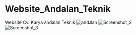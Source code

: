 # Website_Andalan_Teknik
Website Cv. Karya Andalan Teknik 
![andalan](https://user-images.githubusercontent.com/37375461/149167270-e3088e1b-5a6b-4a47-beb7-977b4cfa2410.jpg)
![Screenshot_2](https://user-images.githubusercontent.com/37375461/149167495-a013d4ea-4acb-497d-8bfc-c0aeaa464cb1.jpg)
![Screenshot_3](https://user-images.githubusercontent.com/37375461/149167504-02f2c1eb-27f7-49d8-bd20-027293e1fdfb.jpg)
